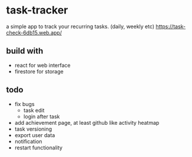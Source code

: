 # task-tracker
a simple app to track your recurring tasks. (daily, weekly etc)
https://task-check-6db15.web.app/

## build with
- react for web interface
- firestore for storage

## todo
-  fix bugs
   - task edit
   - login after task
-  add achievement page, at least github like activity heatmap
-  task versioning
-  export user data
-  notification
-  restart functionality
